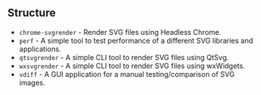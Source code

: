 ## Structure

- `chrome-svgrender` - Render SVG files using Headless Chrome.
- `perf` - A simple tool to test performance of a different SVG libraries and applications.
- `qtsvgrender` - A simple CLI tool to render SVG files using QtSvg.
- `wxsvgrender` - A simple CLI tool to render SVG files using wxWidgets.
- `vdiff` - A GUI application for a manual testing/comparison of SVG images.
